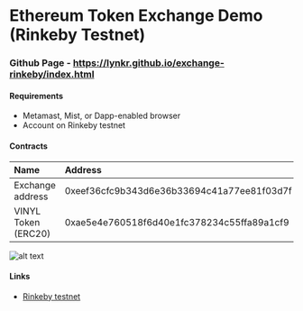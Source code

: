 # Ethereum Token Exchange Demo (Rinkeby Testnet)

### Github Page - https://lynkr.github.io/exchange-rinkeby/index.html

#### Requirements
* Metamast, Mist, or Dapp-enabled browser
* Account on Rinkeby testnet

#### Contracts
|Name|Address|
|:---|:---|
|Exchange address   | 0xeef36cfc9b343d6e36b33694c41a77ee81f03d7f |
|VINYL Token (ERC20)| 0xae5e4e760518f6d40e1fc378234c55ffa89a1cf9 |

![alt text](https://github.com/lynkr/exchange-rinkeby/blob/master/img/exchange.png "Token Trading")

#### Links
* [Rinkeby testnet](https://rinkeby.io/)

